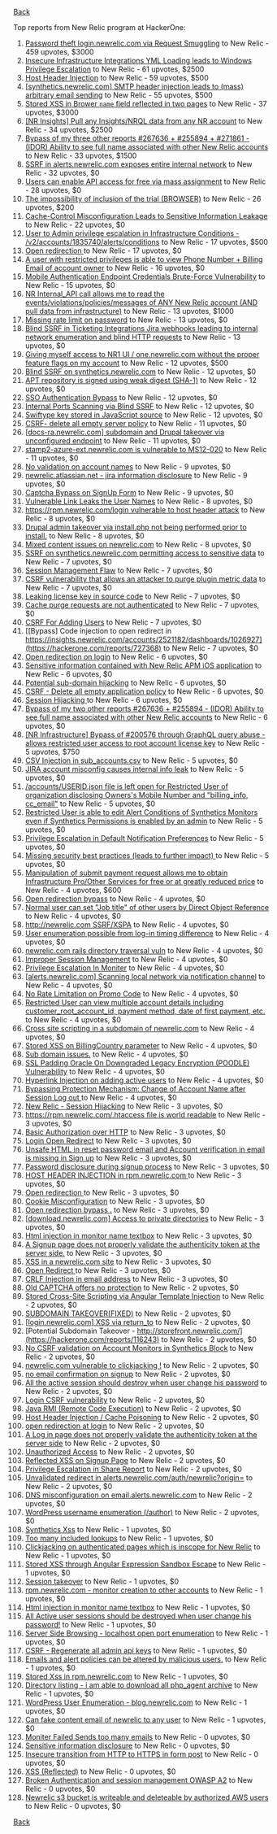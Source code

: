 [Back](../README.md)

Top reports from New Relic program at HackerOne:

1. [Password theft login.newrelic.com via Request Smuggling](https://hackerone.com/reports/498052) to New Relic - 459 upvotes, $3000
2. [Insecure Infrastructure Integrations YML Loading leads to Windows Privilege Escalation](https://hackerone.com/reports/363971) to New Relic - 61 upvotes, $2500
3. [Host Header Injection](https://hackerone.com/reports/698416) to New Relic - 59 upvotes, $500
4. [[synthetics.newrelic.com] SMTP header injection leads to (mass) arbitrary email sending](https://hackerone.com/reports/347439) to New Relic - 55 upvotes, $500
5. [Stored XSS in Brower `name` field reflected in two pages](https://hackerone.com/reports/348076) to New Relic - 37 upvotes, $3000
6. [[NR Insights] Pull any Insights/NRQL data from any NR account](https://hackerone.com/reports/397137) to New Relic - 34 upvotes, $2500
7. [Bypass of my three other reports #267636 + #255894 + #271861 - (IDOR) Ability to see full name associated with other New Relic accounts](https://hackerone.com/reports/320173) to New Relic - 33 upvotes, $1500
8. [SSRF in alerts.newrelic.com exposes entire internal network](https://hackerone.com/reports/198690) to New Relic - 32 upvotes, $0
9. [Users can enable API access for free via mass assignment](https://hackerone.com/reports/267781) to New Relic - 28 upvotes, $0
10. [The impossibility of inclusion of the trial (BROWSER)](https://hackerone.com/reports/460428) to New Relic - 26 upvotes, $200
11. [Cache-Control Misconfiguration Leads to Sensitive Information Leakage](https://hackerone.com/reports/132835) to New Relic - 22 upvotes, $0
12. [User to Admin privilege escalation in Infrastructure Conditions - /v2/accounts/1835740/alerts/conditions](https://hackerone.com/reports/300879) to New Relic - 17 upvotes, $500
13. [Open redirection ](https://hackerone.com/reports/207285) to New Relic - 17 upvotes, $0
14. [A user with restricted privileges is able to view Phone Number + Billing Email of account owner](https://hackerone.com/reports/197059) to New Relic - 16 upvotes, $0
15. [Mobile Authentication Endpoint Credentials Brute-Force Vulnerability](https://hackerone.com/reports/127202) to New Relic - 15 upvotes, $0
16. [NR Internal_API call allows me to read the events/violations/policies/messages of ANY New Relic account (AND pull data from infrastructure)](https://hackerone.com/reports/271393) to New Relic - 13 upvotes, $1000
17. [Missing rate limit on password](https://hackerone.com/reports/138863) to New Relic - 13 upvotes, $0
18. [Blind SSRF in Ticketing Integrations Jira webhooks leading to internal network enumeration and blind HTTP requests](https://hackerone.com/reports/344032) to New Relic - 13 upvotes, $0
19. [Giving myself access to NR1 UI / one.newrelic.com without the proper feature flags on my account](https://hackerone.com/reports/520623) to New Relic - 12 upvotes, $500
20. [Blind SSRF on synthetics.newrelic.com](https://hackerone.com/reports/141304) to New Relic - 12 upvotes, $0
21. [APT repository is signed using weak digest (SHA-1)](https://hackerone.com/reports/129138) to New Relic - 12 upvotes, $0
22. [SSO Authentication Bypass](https://hackerone.com/reports/168108) to New Relic - 12 upvotes, $0
23. [Internal Ports Scanning via Blind SSRF](https://hackerone.com/reports/263169) to New Relic - 12 upvotes, $0
24. [Swiftype key stored in JavaScript source](https://hackerone.com/reports/427373) to New Relic - 12 upvotes, $0
25. [CSRF- delete all empty server policy](https://hackerone.com/reports/123095) to New Relic - 11 upvotes, $0
26. [[docs-ra.newrelic.com] subdomain and Drupal takeover via unconfigured endpoint](https://hackerone.com/reports/207381) to New Relic - 11 upvotes, $0
27. [stamp2-azure-ext.newrelic.com is vulnerable to MS12-020](https://hackerone.com/reports/384882) to New Relic - 11 upvotes, $0
28. [No validation on account names](https://hackerone.com/reports/114796) to New Relic - 9 upvotes, $0
29. [newrelic.atlassian.net - jira information disclosure](https://hackerone.com/reports/197726) to New Relic - 9 upvotes, $0
30. [Captcha Bypass on SignUp Form](https://hackerone.com/reports/277300) to New Relic - 9 upvotes, $0
31. [Vulnerable Link Leaks the User Names](https://hackerone.com/reports/123089) to New Relic - 8 upvotes, $0
32. [https://rpm.newrelic.com/login vulnerable to host header attack](https://hackerone.com/reports/123078) to New Relic - 8 upvotes, $0
33. [Drupal admin takeover via install.php not being performed prior to install.](https://hackerone.com/reports/329407) to New Relic - 8 upvotes, $0
34. [Mixed content issues on newrelic.com](https://hackerone.com/reports/700091) to New Relic - 8 upvotes, $0
35. [SSRF on synthetics.newrelic.com permitting access to sensitive data](https://hackerone.com/reports/141682) to New Relic - 7 upvotes, $0
36. [Session Management Flaw](https://hackerone.com/reports/152944) to New Relic - 7 upvotes, $0
37. [CSRF vulnerability that allows an attacker to purge plugin metric data](https://hackerone.com/reports/157270) to New Relic - 7 upvotes, $0
38. [Leaking license key in source code](https://hackerone.com/reports/154855) to New Relic - 7 upvotes, $0
39. [Cache purge requests are not authenticated](https://hackerone.com/reports/154278) to New Relic - 7 upvotes, $0
40. [CSRF For Adding Users](https://hackerone.com/reports/225326) to New Relic - 7 upvotes, $0
41. [[Bypass] Code injection to open redirect in https://insights.newrelic.com/accounts/2521182/dashboards/1026927](https://hackerone.com/reports/727368) to New Relic - 7 upvotes, $0
42. [Open redirection on login](https://hackerone.com/reports/123172) to New Relic - 6 upvotes, $0
43. [Sensitive information contained with New Relic APM iOS application](https://hackerone.com/reports/130739) to New Relic - 6 upvotes, $0
44. [Potential sub-domain hijacking](https://hackerone.com/reports/178537) to New Relic - 6 upvotes, $0
45. [CSRF - Delete all empty application policy](https://hackerone.com/reports/123092) to New Relic - 6 upvotes, $0
46. [Session Hijacking ](https://hackerone.com/reports/167460) to New Relic - 6 upvotes, $0
47. [Bypass of my two other reports #267636 + #255894 - (IDOR) Ability to see full name associated with other New Relic accounts](https://hackerone.com/reports/271861) to New Relic - 6 upvotes, $0
48. [[NR Infrastructure] Bypass of #200576 through GraphQL query abuse - allows restricted user access to root account license key](https://hackerone.com/reports/276174) to New Relic - 5 upvotes, $750
49. [CSV Injection in sub_accounts.csv](https://hackerone.com/reports/127032) to New Relic - 5 upvotes, $0
50. [JIRA account misconfig causes internal info leak](https://hackerone.com/reports/139970) to New Relic - 5 upvotes, $0
51. [/accounts/USERID.json file is left open for Restricted User of organization disclosing Owners's Mobile Number and "billing_info, cc_email"](https://hackerone.com/reports/221250) to New Relic - 5 upvotes, $0
52. [Restricted User is able to edit Alert Conditions of Synthetics Monitors even if Synthetics Permissions is enabled by an admin](https://hackerone.com/reports/197436) to New Relic - 5 upvotes, $0
53. [Privilege Escalation in Default Notification Preferences](https://hackerone.com/reports/210298) to New Relic - 5 upvotes, $0
54. [ Missing security best practices (leads to further impact) ](https://hackerone.com/reports/385420) to New Relic - 5 upvotes, $0
55. [Manipulation of submit payment request allows me to obtain Infrastructure Pro/Other Services for free or at greatly reduced price](https://hackerone.com/reports/219356) to New Relic - 4 upvotes, $600
56. [Open redirection bypass](https://hackerone.com/reports/127741) to New Relic - 4 upvotes, $0
57. [Normal user can set "Job title" of other users by Direct Object Reference](https://hackerone.com/reports/123435) to New Relic - 4 upvotes, $0
58. [http://newrelic.com SSRF/XSPA](https://hackerone.com/reports/146875) to New Relic - 4 upvotes, $0
59. [User enumeration possible from log-in timing difference](https://hackerone.com/reports/127026) to New Relic - 4 upvotes, $0
60. [newrelic.com rails directory traversal vuln](https://hackerone.com/reports/134032) to New Relic - 4 upvotes, $0
61. [Improper Session Management](https://hackerone.com/reports/139178) to New Relic - 4 upvotes, $0
62. [Privilege Escalation In Moniter](https://hackerone.com/reports/139502) to New Relic - 4 upvotes, $0
63. [[alerts.newrelic.com] Scanning local network via notification channel](https://hackerone.com/reports/153634) to New Relic - 4 upvotes, $0
64. [No Rate Limitation on Promo Code](https://hackerone.com/reports/123091) to New Relic - 4 upvotes, $0
65. [Restricted User can view multiple account details including customer_root_account_id, payment method, date of first payment, etc.](https://hackerone.com/reports/198221) to New Relic - 4 upvotes, $0
66. [Cross site scripting in a subdomain of newrelic.com](https://hackerone.com/reports/181528) to New Relic - 4 upvotes, $0
67. [Stored XSS on BillingCountry parameter](https://hackerone.com/reports/182414) to New Relic - 4 upvotes, $0
68. [Sub domain issues.](https://hackerone.com/reports/183577) to New Relic - 4 upvotes, $0
69. [SSL Padding Oracle On Downgraded Legacy Encryption (POODLE) Vulnerability](https://hackerone.com/reports/216271) to New Relic - 4 upvotes, $0
70. [Hyperlink Injection on adding active users](https://hackerone.com/reports/176494) to New Relic - 4 upvotes, $0
71. [Bypassing Protection Mechanism: Change of Account Name after Session Log out ](https://hackerone.com/reports/789305) to New Relic - 4 upvotes, $0
72. [New Relic - Session Hijacking](https://hackerone.com/reports/137480) to New Relic - 3 upvotes, $0
73. [https://rpm.newrelic.com/.htaccess file is world readable](https://hackerone.com/reports/123074) to New Relic - 3 upvotes, $0
74. [Basic Authorization over HTTP](https://hackerone.com/reports/114870) to New Relic - 3 upvotes, $0
75. [Login Open Redirect](https://hackerone.com/reports/131552) to New Relic - 3 upvotes, $0
76. [Unsafe HTML in reset password email    and Account verification in email  is missing in Sign up](https://hackerone.com/reports/114807) to New Relic - 3 upvotes, $0
77. [Password disclosure during signup process](https://hackerone.com/reports/127766) to New Relic - 3 upvotes, $0
78. [HOST HEADER INJECTION in rpm.newrelic.com ](https://hackerone.com/reports/167809) to New Relic - 3 upvotes, $0
79. [Open redirection ](https://hackerone.com/reports/132251) to New Relic - 3 upvotes, $0
80. [Cookie Misconfiguration](https://hackerone.com/reports/163227) to New Relic - 3 upvotes, $0
81. [Open redirection bypass .](https://hackerone.com/reports/144525) to New Relic - 3 upvotes, $0
82. [[download.newrelic.com] Access to private directories](https://hackerone.com/reports/115922) to New Relic - 3 upvotes, $0
83. [Html injection in monitor name textbox](https://hackerone.com/reports/146318) to New Relic - 3 upvotes, $0
84. [A Signup page does not properly validate the authenticity token at the server side.](https://hackerone.com/reports/114799) to New Relic - 3 upvotes, $0
85. [XSS in a newrelic.com site](https://hackerone.com/reports/152368) to New Relic - 3 upvotes, $0
86. [Open Redirect ](https://hackerone.com/reports/177485) to New Relic - 3 upvotes, $0
87. [CRLF Injection in email address](https://hackerone.com/reports/796013) to New Relic - 3 upvotes, $0
88. [Old CAPTCHA offers no protection](https://hackerone.com/reports/127028) to New Relic - 2 upvotes, $0
89. [Stored Cross-Site Scripting via Angular Template Injection](https://hackerone.com/reports/132658) to New Relic - 2 upvotes, $0
90. [SUBDOMAIN TAKEOVER(FIXED)](https://hackerone.com/reports/115628) to New Relic - 2 upvotes, $0
91. [[login.newrelic.com] XSS via return_to](https://hackerone.com/reports/115860) to New Relic - 2 upvotes, $0
92. [Potential Subdomain Takeover - http://storefront.newrelic.com/](https://hackerone.com/reports/116243) to New Relic - 2 upvotes, $0
93. [No CSRF validation on Account Monitors in Synthetics Block](https://hackerone.com/reports/140275) to New Relic - 2 upvotes, $0
94. [newrelic.com vulnerable to clickjacking !](https://hackerone.com/reports/123126) to New Relic - 2 upvotes, $0
95. [no email confirmation on signup](https://hackerone.com/reports/123127) to New Relic - 2 upvotes, $0
96. [All the active session should destroy when user change his password](https://hackerone.com/reports/123183) to New Relic - 2 upvotes, $0
97. [Login CSRF vulnerability](https://hackerone.com/reports/156992) to New Relic - 2 upvotes, $0
98. [Java RMI (Remote Code Execution)](https://hackerone.com/reports/163547) to New Relic - 2 upvotes, $0
99. [Host Header Injection / Cache Poisoning](https://hackerone.com/reports/123513) to New Relic - 2 upvotes, $0
100. [open redirection at login](https://hackerone.com/reports/116315) to New Relic - 2 upvotes, $0
101. [A Log in page does not properly validate the authenticity token at the server side](https://hackerone.com/reports/114797) to New Relic - 2 upvotes, $0
102. [Unauthorized Access](https://hackerone.com/reports/116179) to New Relic - 2 upvotes, $0
103. [Reflected XSS on Signup Page](https://hackerone.com/reports/119090) to New Relic - 2 upvotes, $0
104. [Privilege Escalation in Share Report](https://hackerone.com/reports/210304) to New Relic - 2 upvotes, $0
105. [Unvalidated redirect in alerts.newrelic.com/auth/newrelic?origin=](https://hackerone.com/reports/207505) to New Relic - 2 upvotes, $0
106. [DNS misconfiguration on email.alerts.newrelic.com](https://hackerone.com/reports/390537) to New Relic - 2 upvotes, $0
107. [WordPress username enumeration (/author)](https://hackerone.com/reports/414427) to New Relic - 2 upvotes, $0
108. [Synthetics Xss](https://hackerone.com/reports/123649) to New Relic - 1 upvotes, $0
109. [Too many included lookups](https://hackerone.com/reports/125400) to New Relic - 1 upvotes, $0
110. [Clickjacking on authenticated pages which is inscope for New Relic](https://hackerone.com/reports/128645) to New Relic - 1 upvotes, $0
111. [Stored XSS through Angular Expression Sandbox Escape](https://hackerone.com/reports/124724) to New Relic - 1 upvotes, $0
112. [Session takeover](https://hackerone.com/reports/140333) to New Relic - 1 upvotes, $0
113. [rpm.newrelic.com - monitor creation to other accounts](https://hackerone.com/reports/127203) to New Relic - 1 upvotes, $0
114. [Html injection in monitor name  textbox](https://hackerone.com/reports/114852) to New Relic - 1 upvotes, $0
115. [All Active user sessions should be destroyed when user change his password!](https://hackerone.com/reports/157450) to New Relic - 1 upvotes, $0
116. [Server Side Browsing - localhost open port enumeration](https://hackerone.com/reports/122697) to New Relic - 1 upvotes, $0
117. [CSRF - Regenerate all admin api keys](https://hackerone.com/reports/119148) to New Relic - 1 upvotes, $0
118. [Emails and alert policies can be altered by malicious users.](https://hackerone.com/reports/123120) to New Relic - 1 upvotes, $0
119. [Stored Xss in rpm.newrelic.com](https://hackerone.com/reports/170241) to New Relic - 1 upvotes, $0
120. [Directory listing - i am able to download all php_agent archive](https://hackerone.com/reports/207384) to New Relic - 1 upvotes, $0
121. [WordPress User Enumeration - blog.newrelic.com](https://hackerone.com/reports/115817) to New Relic - 1 upvotes, $0
122. [Can fake content email of newrelic to any user](https://hackerone.com/reports/694943) to New Relic - 1 upvotes, $0
123. [Moniter Failed Sends too many emails](https://hackerone.com/reports/194952) to New Relic - 0 upvotes, $0
124. [Sensitive information disclosure](https://hackerone.com/reports/207388) to New Relic - 0 upvotes, $0
125. [Insecure transition from HTTP to HTTPS in form post](https://hackerone.com/reports/123915) to New Relic - 0 upvotes, $0
126. [XSS (Reflected)](https://hackerone.com/reports/176477) to New Relic - 0 upvotes, $0
127. [Broken Authentication and session management OWASP A2](https://hackerone.com/reports/205309) to New Relic - 0 upvotes, $0
128. [Newrelic s3 bucket is writeable and deleteable by authorized AWS users](https://hackerone.com/reports/277262) to New Relic - 0 upvotes, $0


[Back](../README.md)